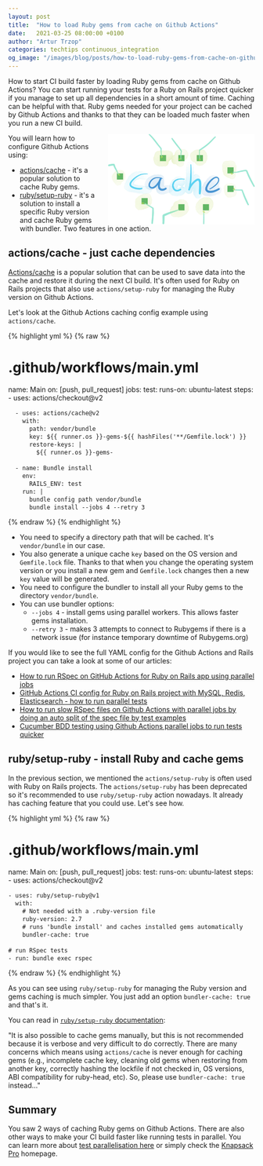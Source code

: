 ```yaml
---
layout: post
title:  "How to load Ruby gems from cache on Github Actions"
date:   2021-03-25 08:00:00 +0100
author: "Artur Trzop"
categories: techtips continuous_integration
og_image: "/images/blog/posts/how-to-load-ruby-gems-from-cache-on-github-actions/cache.jpeg"
---
```


How to start CI build faster by loading Ruby gems from cache on Github Actions? You can start running your tests for a Ruby on Rails project quicker if you manage to set up all dependencies in a short amount of time. Caching can be helpful with that. Ruby gems needed for your project can be cached by Github Actions and thanks to that they can be loaded much faster when you run a new CI build.

<img src="/images/blog/posts/how-to-load-ruby-gems-from-cache-on-github-actions/cache.jpeg" style="width:300px;margin-left: 15px;float:right;" alt="Buildkite, CI, RSpec, testing, Ruby" />

You will learn how to configure Github Actions using:

* [actions/cache](https://github.com/actions/cache) - it's a popular solution to cache Ruby gems.
* [ruby/setup-ruby](https://github.com/ruby/setup-ruby) - it's a solution to install a specific Ruby version and cache Ruby gems with bundler. Two features in one action.

## actions/cache - just cache dependencies

[Actions/cache](https://github.com/actions/cache) is a popular solution that can be used to save data into the cache and restore it during the next CI build. It's often used for Ruby on Rails projects that also use `actions/setup-ruby` for managing the Ruby version on Github Actions.

Let's look at the Github Actions caching config example using `actions/cache`.

{% highlight yml %}
{% raw %}
# .github/workflows/main.yml
name: Main
on: [push, pull_request]
jobs:
  test:
    runs-on: ubuntu-latest
    steps:
      - uses: actions/checkout@v2

      - uses: actions/cache@v2
        with:
          path: vendor/bundle
          key: ${{ runner.os }}-gems-${{ hashFiles('**/Gemfile.lock') }}
          restore-keys: |
            ${{ runner.os }}-gems-

      - name: Bundle install
        env:
          RAILS_ENV: test
        run: |
          bundle config path vendor/bundle
          bundle install --jobs 4 --retry 3
{% endraw %}
{% endhighlight %}

* You need to specify a directory path that will be cached. It's `vendor/bundle` in our case.
* You also generate a unique cache `key` based on the OS version and `Gemfile.lock` file. Thanks to that when you change the operating system version or you install a new gem and `Gemfile.lock` changes then a new `key` value will be generated.
* You need to configure the bundler to install all your Ruby gems to the directory `vendor/bundle`.
* You can use bundler options:
  * `--jobs 4` - install gems using parallel workers. This allows faster gems installation.
  * `--retry 3` - makes 3 attempts to connect to Rubygems if there is a network issue (for instance temporary downtime of Rubygems.org)

If you would like to see the full YAML config for the Github Actions and Rails project you can take a look at some of our articles:

* [How to run RSpec on GitHub Actions for Ruby on Rails app using parallel jobs](/2019/how-to-run-rspec-on-github-actions-for-ruby-on-rails-app-using-parallel-jobs)
* [GitHub Actions CI config for Ruby on Rails project with MySQL, Redis, Elasticsearch - how to run parallel tests](/2019/github-actions-ci-config-for-ruby-on-rails-project-with-mysql-redis-elasticsearch-how-to-run-parallel-tests)
* [How to run slow RSpec files on Github Actions with parallel jobs by doing an auto split of the spec file by test examples](/2020/how-to-run-slow-rspec-files-on-github-actions-with-parallel-jobs-by-doing-an-auto-split-of-the-spec-file-by-test-examples)
* [Cucumber BDD testing using Github Actions parallel jobs to run tests quicker](/2021/cucumber-bdd-testing-using-github-actions-parallel-jobs-to-run-tests-quicker)

## ruby/setup-ruby - install Ruby and cache gems

In the previous section, we mentioned the `actions/setup-ruby` is often used with Ruby on Rails projects. The `actions/setup-ruby` has been deprecated so it's recommended to use `ruby/setup-ruby` action nowadays. It already has caching feature that you could use. Let's see how.

{% highlight yml %}
{% raw %}
# .github/workflows/main.yml
name: Main
on: [push, pull_request]
jobs:
  test:
    runs-on: ubuntu-latest
    steps:
    - uses: actions/checkout@v2

    - uses: ruby/setup-ruby@v1
      with:
        # Not needed with a .ruby-version file
        ruby-version: 2.7
        # runs 'bundle install' and caches installed gems automatically
        bundler-cache: true

    # run RSpec tests
    - run: bundle exec rspec
{% endraw %}
{% endhighlight %}

As you can see using `ruby/setup-ruby` for managing the Ruby version and gems caching is much simpler. You just add an option `bundler-cache: true` and that's it.

You can read in [`ruby/setup-ruby` documentation](https://github.com/ruby/setup-ruby#caching-bundle-install-automatically):

"It is also possible to cache gems manually, but this is not recommended because it is verbose and very difficult to do correctly. There are many concerns which means using `actions/cache` is never enough for caching gems (e.g., incomplete cache key, cleaning old gems when restoring from another key, correctly hashing the lockfile if not checked in, OS versions, ABI compatibility for ruby-head, etc). So, please use `bundler-cache: true` instead..."

## Summary

You saw 2 ways of caching Ruby gems on Github Actions. There are also other ways to make your CI build faster like running tests in parallel. You can learn more about [test parallelisation here](/2020/how-to-speed-up-ruby-and-javascript-tests-with-ci-parallelisation) or simply check the [Knapsack Pro](https://knapsackpro.com/?utm_source=docs_knapsackpro&utm_medium=blog_post&utm_campaign=how-to-load-ruby-gems-from-cache-on-github-actions) homepage.
